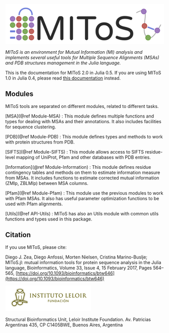 ![MIToS.jl](./assets/MIToS_logo.png)  

*MIToS is an environment for Mutual Information (MI) analysis and implements several
useful tools for Multiple Sequence Alignments (MSAs) and PDB structures management in
the Julia language.*

This is the documentation for MIToS 2.0 in Julia 0.5. If you are using MIToS 1.0 in
Julia 0.4, please read [this documentation](https://diegozea.github.io/mitosghpage-legacy/)
 instead.  

## Modules

MIToS tools are separated on different modules, related to different tasks.

[MSA](@ref Module-MSA) : This module defines multiple functions and types for dealing
with MSAs and their annotations. It also includes facilities for sequence clustering.

[PDB](@ref Module-PDB) : This module defines types and methods to work with protein
structures from PDB.

[SIFTS](@ref Module-SIFTS) : This module allows access to SIFTS residue-level mapping of
UniProt, Pfam and other databases with PDB entries.

[Information](@ref Module-Information) : This module defines residue contingency tables
and methods on them to estimate information measure from MSAs. It includes functions to
estimate corrected mutual information (ZMIp, ZBLMIp) between MSA columns.  

[Pfam](@ref Module-Pfam) : This module use the previous modules to work with Pfam MSAs.
It also has useful parameter optimization functions to be used with Pfam alignments.  

[Utils](@ref API-Utils) : MIToS has also an Utils module with common utils functions and
types used in this package.  

## Citation  

If you use MIToS, please cite:

Diego J. Zea, Diego Anfossi, Morten Nielsen, Cristina Marino-Buslje; MIToS.jl: mutual information tools for protein sequence analysis in the Julia language, Bioinformatics, Volume 33, Issue 4, 15 February 2017, Pages 564–565, [https://doi.org/10.1093/bioinformatics/btw646](https://doi.org/10.1093/bioinformatics/btw646)  



![Leloir Institute Foundation](./assets/FIL_logo.png)  

Structural Bioinformatics Unit, Leloir Institute Foundation.
Av. Patricias Argentinas 435, CP C1405BWE, Buenos Aires, Argentina
